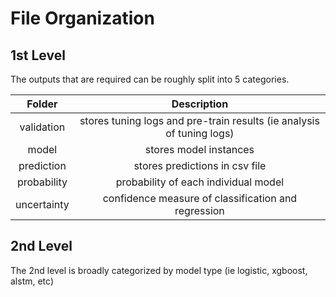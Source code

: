 # File Organization

## 1st Level

The outputs that are required can be roughly split into 5 categories.

| Folder | Description |
| :-----: | :-----: |
| validation | stores tuning logs and pre-train results (ie analysis of tuning logs) |
| model | stores model instances  |
| prediction | stores predictions in csv file |
| probability | probability of each individual model |
| uncertainty | confidence measure of classification and regression |

## 2nd Level

The 2nd level is broadly categorized by model type (ie logistic, xgboost, alstm, etc)
